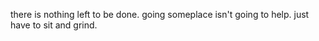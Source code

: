 there is nothing left to be done.
going someplace isn't going to help.
just have to sit and grind.





